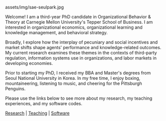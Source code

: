assets/img/sae-seulpark.jpg

Welcome! I am a third-year PhD candidate in Organizational Behavior & Theory at Carnegie Mellon University's Tepper School of Business. I am interested in organizational economics, organizational learning and knowledge management, and behavioral strategy. 

Broadly, I explore how the interplay of pecuniary and social incentives and market shifts shape agents' performance and knowledge-related outcomes. My current research examines these themes in the contexts of third-party regulation, information systems use in organizations, and labor markets in developing economies.

Prior to starting my PhD, I received my BBA and Master's degrees from Seoul National University in Korea. In my free time, I enjoy boxing, mountaineering, listening to music, and cheering for the Pittsburgh Penguins.

Please use the links below to see more about my research, my teaching experiences, and my software codes.

[Research](./research.html) | [Teaching](./teaching.html) | [Software](./software.html)
